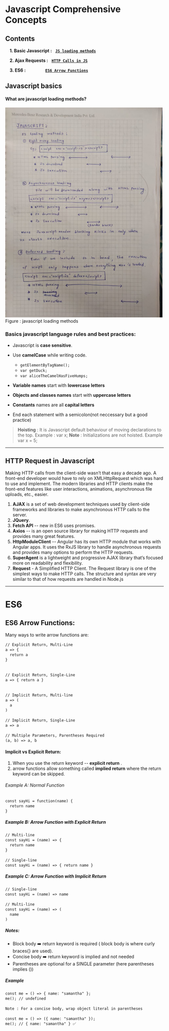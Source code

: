 # Javascript Comprehensive Concepts

Contents
--------
**&nbsp;&nbsp;&nbsp;**  **1. Basic Javascript :** **&nbsp;** **[`JS loading methods`](#js_loading_methods)**

**&nbsp;&nbsp;&nbsp;**  **2. Ajax Requests :** **&nbsp;** **[`HTTP Calls in JS`](#ajax)**


**&nbsp;&nbsp;&nbsp;** **3. ES6  :** **&nbsp;** **&nbsp;** **&nbsp;****&nbsp;****&nbsp;****&nbsp;****&nbsp;****&nbsp;****&nbsp;****&nbsp;****&nbsp;****&nbsp;****&nbsp;&nbsp;** **[`ES6 Arrow Functions`](#es6_arrow_functions)**


<!-- 
## Table Of Contents
- [Javascript Basics](#js-basics)
- [HTTP Request in Javascript ](#ajax)
- [ES6](#es6)
  - [ES6 Arrow Functions ](#es6_arrow_functions)
-->




Javascript basics<a name="js_basics"></a>
--------
#### What are javascript loading methods?<a name="js_loading_methods"></a>

<!--  commented image height not possible here
![Javascript loading methods](static/js-loading-methods.png)
-->
<img src="static/javascript/js-loading-methods.png" width="500">
<a name="ajax"></a>
Figure : javascript loading methods 



### Basics javascript language rules and best practices:

- Javascript is **case sensitive**.
- Use **camelCase** while writing code.
  - `getElementByTagName();`
  - `var getDuck;`
  - `var aliceTheCamelHasFiveHumps;`

- **Variable names** start with **lowercase letters**
- **Objects and classes names** start with **uppercase letters**
- **Constants** names are all **capital letters**
- End each statement with a semicolon(not neccessary but a good practice)


> **Hoisting** : It is Javascript default behaviour of moving declarations to the top.
   > Example : var x;
   > **Note** : Initializations are not hoisted. Example var x = 5;





***



## HTTP Request in Javascript
   Making HTTP calls from the client-side wasn’t that easy a decade ago. A front-end developer would have to rely on XMLHttpRequest  which was hard to use and implement. The modern libraries and HTTP clients make the front-end features like user interactions, animations, asynchronous file uploads, etc., easier. 
  
  1. **AJAX** is a set of web development techniques used by client-side frameworks and libraries to make asynchronous HTTP calls to the server.
  2. **JQuery**.
  3. **Fetch API** -- new in ES6 uses promises.
  4. **Axios** -- is an open source library for making HTTP requests and provides many great features.
  5. **HttpModuleClient** -- Angular has its own  HTTP module that works with Angular apps. 
      It uses the RxJS library to handle asynchronous requests and provides many options to perform the HTTP requests.
  6. **SuperAgent** is a lightweight and progressive AJAX library that’s focused more on readability and flexibility.
  7.  **Request** - A Simplified HTTP Client.
      The Request library is one of the simplest ways to make HTTP calls. 
      The structure and   syntax are very similar to that of  how requests are handled in Node.js


***
# ES6<a name="es6"></a>

## ES6 Arrow Functions:<a name="es6_arrow_functions"></a>
Many ways to write arrow functions are:
```
// Explicit Return, Multi-Line
a => {
  return a
}


// Explicit Return, Single-Line
a => { return a }


// Implicit Return, Multi-line
a => (
  a
)

// Implicit Return, Single-Line
a => a

// Multiple Parameters, Parentheses Required
(a, b) => a, b
```
#### Implicit vs Explicit Return:
1. When you use the return keyword --  **explicit return** . 
2. arrow functions allow something called **implied return** where the return keyword can be skipped.
###### Example A: Normal Function
```
const sayHi = function(name) {
  return name
}
```
##### Example B: Arrow Function with Explicit Return
```
// Multi-line
const sayHi = (name) => {
  return name
}

// Single-line
const sayHi = (name) => { return name }
```
##### Example C: Arrow Function with Implicit Return
```
// Single-line
const sayHi = (name) => name

// Multi-line
const sayHi = (name) => (
  name
)
```
##### Notes:
- Block body ➡️ return keyword is required  ( block body is where curly braces{} are used).
- Concise body ➡️ return keyword is implied and not needed 
- Parentheses are optional for a SINGLE parameter (here parentheses implies ())

##### Example
```
const me = () => { name: "samantha" };
me(); // undefined 

Note : For a concise body, wrap object literal in parentheses

const me = () => ({ name: "samantha" });
me(); // { name: "samantha" } ✅
```


